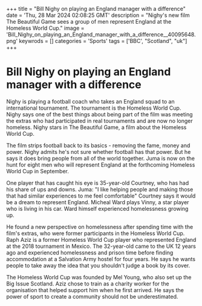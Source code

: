 +++
title = "Bill Nighy on playing an England manager with a difference"
date = 'Thu, 28 Mar 2024 02:08:25 GMT'
description = "Nighy's new film The Beautiful Game sees a group of men represent England at the Homeless World Cup."
image = 'Bill_Nighy_on_playing_an_England_manager_with_a_difference__40095648.png'
keywrods =  []
categories = 'Sports'
tags = ['BBC', "Scotland", "uk"]
+++

# Bill Nighy on playing an England manager with a difference

Nighy is playing a football coach who takes an England squad to an international tournament.
The tournament is the Homeless World Cup.
Nighy says one of the best things about being part of the film was meeting the extras who had participated in real tournaments and are now no longer homeless.
Nighy stars in The Beautiful Game, a film about the Homeless World Cup.

The film strips football back to its basics - removing the fame, money and power.
Nighy admits he's not sure whether football has that power.
But he says it does bring people from all of the world together.
Juma is now on the hunt for eight men who will represent England at the forthcoming Homeless World Cup in September.

One player that has caught his eye is 35-year-old Courtney, who has had his share of ups and downs.
Juma: "I like helping people and making those that had similar experiences to me feel comfortable" Courtney says it would be a dream to represent England.
Micheal Ward plays Vinny, a star player who is living in his car.
Ward himself experienced homelessness growing up.

He found a new perspective on homelessness after spending time with the film<bb>'s extras, who were former participants in the Homeless World Cup.
Raph Aziz is a former Homeless World Cup player who represented England at the 2018 tournament in Mexico.
The 32-year-old came to the UK 12 years ago and experienced homelessness and prison time before finding accommodation at a Salvation Army hostel for four years.
He says he wants people to take away the idea that you shouldn<bb>'t judge a book by its cover.

The Homeless World Cup was founded by Mel Young, who also set up the Big Issue Scotland.
Aziz chose to train as a charity worker for the organisation that helped support him when he first arrived.
He says the power of sport to create a community should not be underestimated.


